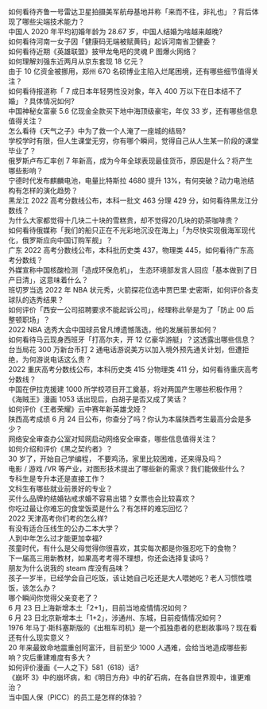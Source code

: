 如何看待齐鲁一号雷达卫星拍摄美军航母基地并称「来而不往，非礼也」？背后体现了哪些尖端技术能力？  
中国人 2020 年平均初婚年龄为 28.67 岁，中国人结婚为啥越来越晚?  
如何看待河南一女子因「健康码无端被赋黄码」起诉河南省卫健委？  
如何看待近期《英雄联盟》披甲龙龟吧的灵魂 P 图爆火网络？  
如何理解刘强东近两月从京东套现 18 亿元？  
由于 10 亿资金被挪用，郑州 670 名硕博业主陷入烂尾困境，还有哪些细节值得关注？  
如何看待报道称「 7 成日本年轻男性没对象，年入 400 万以下在日本结不了婚」？具体情况如何?  
中国神秘女富豪 5.6 亿现金全款买下地中海顶级豪宅，年仅 33 岁，还有哪些信息值得关注？  
怎么看待《天气之子》中为了救一个人淹了一座城的结局?  
学校学时有限，但人生课堂无穷，你有哪个瞬间，觉得自己从人生某一阶段的课堂毕业了？  
俄罗斯卢布汇率创 7 年新高，成为今年全球表现最佳货币，原因是什么？将产生哪些影响？  
宁德时代发布麒麟电池，电量比特斯拉 4680 提升 13%，有何突破？动力电池结构有怎样的演化趋势？  
黑龙江 2022 高考分数线公布，本科一批文 463 分理 429 分，如何看待黑龙江分数线？  
为什么大家都觉得十几块二十块的雪糕贵，却不觉得20几块的奶茶咖啡贵？  
如何看待俄媒称「我们的船只正在不光彩地沉没在海上」「为尽快实现俄海军现代化，俄罗斯应向中国订购军舰」？  
广东 2022 高考分数线公布，本科批历史类 437，物理类 445，如何看待广东高考分数线？  
外媒宣称中国核酸检测「造成环保危机」， 生态环境部发言人回应「基本做到了日产日清」，这意味着什么？  
班切罗当选 2022 年 NBA 状元秀，火箭探花位选中贾巴里·史密斯，如何评价各支球队的选秀结果？  
如何评价「西安一公司招聘要求不能起诉公司」，经理称此举是为了「防止 00 后整顿职场」？  
2022 NBA 选秀大会中国球员曾凡博遗憾落选，他的发展前景如何？  
如何看待马云现身西班牙「打高尔夫，开 12 亿豪华游艇」？这透露出哪些信息？  
台当局花 300 万新台币打 2 通电话游说美方以加入境外预先通关计划，但遭拒绝，为何游说电话这么贵？  
2022 重庆高考分数线公布，本科历史类 415 分物理类 411 分，如何看待重庆高考分数线？  
中国在伊拉克援建 1000 所学校项目开工奠基，将对两国产生哪些积极作用？  
《海贼王》漫画 1053 话出现后，白胡子是否又成了笑话？  
如何评价《王者荣耀》云中赛年新英雄戈娅？  
陕西高考成绩 6 月 24 日公布，你查分了吗？你认为本届陕西考生最高分会是多少？  
网络安全审查办公室对知网启动网络安全审查，哪些信息值得关注？  
如何介绍和评价《黑之契约者》？  
30 岁了，开始自己学编程， 不要鸡汤，家里比较困难，还来得及吗？  
电影 / 游戏 /VR 等产业，对图形技术提出了哪些新的需求？我们能做些什么？  
专科生是专升本还是直接工作？  
文科生有哪些就业前景好的专业？  
买什么品牌的结婚钻戒求婚不容易出错？女票也会比较喜欢？  
你吃过最让你难忘的食堂饭菜是什么？有怎样的难忘回忆？  
2022 天津高考你们考的怎么样?  
有没有适合压线生的公办二本大学？  
人到中年怎么过才能更加幸福?  
孩童时代，有什么是父母觉得你很喜欢，其实每次都是你强忍吃下的食物？  
下一届高三用新教材，如果高考考得不理想，你还会选择复读吗？  
朋友为什么说我的 steam 库没有品味？  
孩子一岁半，已经学会自己吃饭，该让她自己吃还是大人喂她吃？老人习惯性喂饭，该怎么办？  
哪个瞬间你觉得父亲变老了？  
6 月 23 日上海新增本土「2+1」，目前当地疫情情况如何？  
6 月 23 日北京新增本土「1+2」，涉通州、东城，目前疫情情况如何？  
1976 年马丁·斯科塞斯版的《出租车司机》是一个孤独患者的悲剧故事吗？现在看还有什么现实意义？  
20 年来最致命地震重创阿富汗，目前至少 1000 人遇难，会给当地造成哪些影响？灾后重建难度有多大？  
如何评价漫画《一人之下》581（618）话?  
《崩坏 3》中的崩坏病，和《明日方舟》中的矿石病，在各自世界观中，谁更难治？  
当中国人保（PICC）的员工是怎样的体验？  
